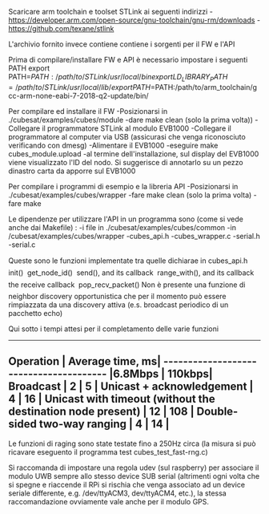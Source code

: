 Scaricare arm toolchain e toolset STLink ai seguenti indirizzi
 -https://developer.arm.com/open-source/gnu-toolchain/gnu-rm/downloads
 -https://github.com/texane/stlink
 
 L'archivio fornito invece contiene contiene i sorgenti per il FW e l'API
 
 Prima di compilare/installare FW e API è necessario impostare i seguenti PATH
export PATH=$PATH:/path/to/STLink/usr/local/bin
export LD_LIBRARY_PATH=/path/to/STLink/usr/local/lib/
export PATH=$PATH:/path/to/arm_toolchain/gcc-arm-none-eabi-7-2018-q2-update/bin/

Per compilare ed installare il FW
-Posizionarsi in ./cubesat/examples/cubes/module
-dare make clean (solo la prima volta))
-Collegare il programmatore STLink al modulo EVB1000
-Collegare il programmatore al computer via USB (assicurasi che venga riconosciuto verificando con dmesg)
-Alimentare il EVB1000
-eseguire make cubes_module.upload
-al termine dell'installazione, sul display del EVB1000 viene visualizzato l'ID del nodo. Si suggerisce di annotarlo su un pezzo dinastro carta da apporre sul EVB1000

Per compilare i programmi di esempio e la libreria API
-Posizionarsi in ./cubesat/examples/cubes/wrapper
-fare make clean (solo la prima volta)
-fare make

Le dipendenze per utilizzare l'API in un programma sono (come si vede anche dai Makefile) :
-i file in ./cubesat/examples/cubes/common
-in /cubesat/examples/cubes/wrapper
    -cubes_api.h
    -cubes_wrapper.c
    -serial.h
    -serial.c
    
Queste sono le funzioni implementate tra quelle dichiarae in cubes_api.h
	init()
	get_node_id()
	send(), and its callback
	range_with(), and its callback
	the receive callback
	pop_recv_packet() 
Non è presente una funzione di neighbor discovery opportunistica che per il momento può essere rimpiazzata da una discovery attiva (e.s. broadcast periodico di un pacchetto echo)


Qui sotto i tempi attesi per il completamento delle varie funzioni
__________________________________________________________
Operation								| Average time, ms|
--------------------------------------- |6.8Mbps | 110kbps|
Broadcast								|	2	 |     5  |
Unicast + acknowledgement				|	4	 |    16  |
Unicast with timeout 
(without the destination node present)	|	12	 |    108 |
Double-sided two-way ranging			|	4	 |     14 |
----------------------------------------------------------


Le funzioni di raging sono state testate fino a 250Hz circa (la misura si può ricavare eseguento il programma test cubes_test_fast-rng.c)

Si raccomanda di impostare una regola udev (sul raspberry) per associare il modulo UWB sempre allo stesso device SUB serial (altrimenti ogni volta che si spegne e riaccende il RPi si rischia che venga associato ad un device seriale differente, e.g. /dev/ttyACM3, dev/ttyACM4, etc.), la stessa raccomandazione ovviamente vale anche per il modulo GPS.

